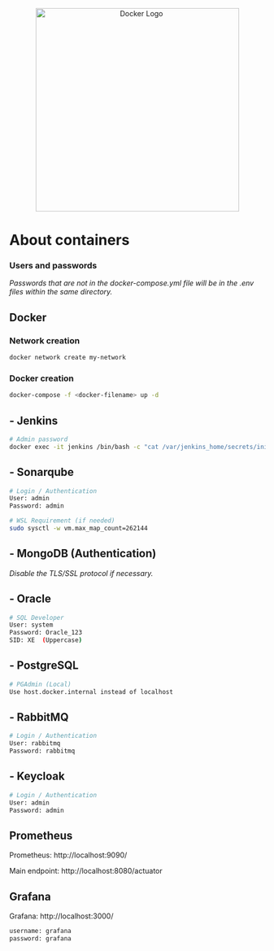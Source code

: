 <p align="center">
  <img src="https://i.imgur.com/z6SRxKv.jpg" width="400" alt="Docker Logo" />
</p>

# About  containers

### Users and passwords

<em>Passwords that are not in the docker-compose.yml file will be in the .env files within the same directory.</em>

## Docker

### Network creation

```bash
docker network create my-network
```

### Docker creation

```bash
docker-compose -f <docker-filename> up -d
```

## - Jenkins

```bash
# Admin password
docker exec -it jenkins /bin/bash -c "cat /var/jenkins_home/secrets/initialAdminPassword"
```

## - Sonarqube

```bash
# Login / Authentication
User: admin
Password: admin

# WSL Requirement (if needed)
sudo sysctl -w vm.max_map_count=262144
```

## - MongoDB (Authentication)

<em>Disable the TLS/SSL protocol if necessary.</em>


## - Oracle

```bash
# SQL Developer
User: system
Password: Oracle_123
SID: XE  (Uppercase)
```

## - PostgreSQL

```bash
# PGAdmin (Local)
Use host.docker.internal instead of localhost
```

## - RabbitMQ

```bash
# Login / Authentication
User: rabbitmq
Password: rabbitmq
```

## - Keycloak

```bash
# Login / Authentication
User: admin
Password: admin
```

## Prometheus


Prometheus: http://localhost:9090/

Main endpoint: http://localhost:8080/actuator

## Grafana

Grafana: http://localhost:3000/

```bash
username: grafana
password: grafana
```
